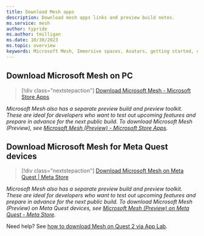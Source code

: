 ```yaml
---
title: Download Mesh apps
description: Download mesh apps links and preview build notes.
ms.service: mesh
author: typride
ms.author: tmilligan
ms.date: 10/30/2023
ms.topic: overview
keywords: Microsoft Mesh, Immersive spaces, Avatars, getting started, documentation, features
---
```


## Download Microsoft Mesh on PC

> [!div class="nextstepaction"]
> [Download Microsoft Mesh - Microsoft Store Apps](https://apps.microsoft.com/store/detail/microsoft-mesh/9NLXZJ1FDBD7)

*Microsoft Mesh also has a separate preview build and preview toolkit. These are ideal for developers who want to test out upcoming features and prepare in advance for the next public build. To download Microsoft Mesh (Preview), see [Microsoft Mesh (Preview) - Microsoft Store Apps](https://apps.microsoft.com/detail/microsoft-mesh-preview/9N138ZR0KQWX?hl=en-us&gl=US).*

## Download Microsoft Mesh for Meta Quest devices

> [!div class="nextstepaction"]
> [Download Microsoft Mesh on Meta Quest | Meta Store](https://www.meta.com/experiences/6750166401689690/)

*Microsoft Mesh also has a separate preview build and preview toolkit. These are ideal for developers who want to test out upcoming features and prepare in advance for the next public build. To download Microsoft Mesh (Preview) on Meta Quest devices, see [Microsoft Mesh (Preview) on Meta Quest - Meta Store](https://www.meta.com/experiences/6427141004030955/).*

Need help? See [how to download Mesh on Quest 2 via App Lab](Resources/mesh-troubleshooting.md#how-to-download-mesh-on-quest-2-via-app-lab).